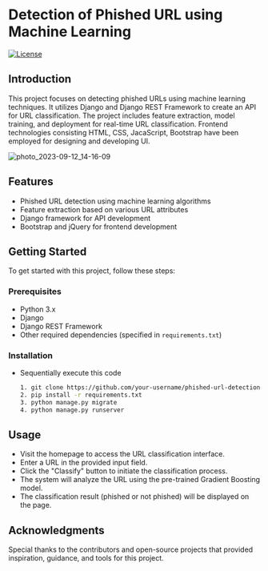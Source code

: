 # Detection of Phished URL using Machine Learning

[![License](https://img.shields.io/badge/license-MIT-blue.svg)](LICENSE)

## Introduction
This project focuses on detecting phished URLs using machine learning techniques. It utilizes Django and Django REST Framework to create an API for URL classification. The project includes feature extraction, model training, and deployment for real-time URL classification. Frontend technologies consisting HTML, CSS, JacaScript, Bootstrap have been employed for designing and developing UI.

![photo_2023-09-12_14-16-09](https://github.com/Jndhaval/ML_Phishing_URL_Detection/assets/61612894/7ecfada0-e59a-49f5-9666-eb2c72851755)


## Features

- Phished URL detection using machine learning algorithms
- Feature extraction based on various URL attributes
- Django framework for API development
- Bootstrap and jQuery for frontend development

## Getting Started

To get started with this project, follow these steps:

### Prerequisites

- Python 3.x
- Django
- Django REST Framework
- Other required dependencies (specified in `requirements.txt`)

### Installation

- Sequentially execute this code  

   ```bash
  1. git clone https://github.com/your-username/phished-url-detection.git
  2. pip install -r requirements.txt
  3. python manage.py migrate
  4. python manage.py runserver
  ```
## Usage
- Visit the homepage to access the URL classification interface.
- Enter a URL in the provided input field.
- Click the "Classify" button to initiate the classification process.
- The system will analyze the URL using the pre-trained Gradient Boosting model.
- The classification result (phished or not phished) will be displayed on the page.

## Acknowledgments
Special thanks to the contributors and open-source projects that provided inspiration, guidance, and tools for this project.
